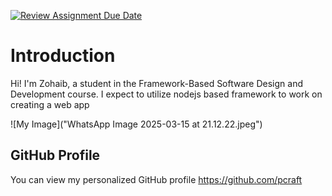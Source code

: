 [![Review Assignment Due Date](https://classroom.github.com/assets/deadline-readme-button-22041afd0340ce965d47ae6ef1cefeee28c7c493a6346c4f15d667ab976d596c.svg)](https://classroom.github.com/a/0MOLbOcH)
# Introduction
Hi! I'm Zohaib, a student in the Framework-Based Software Design and Development course. 
I expect to utilize nodejs based framework to work on creating a web app

![My Image]("WhatsApp Image 2025-03-15 at 21.12.22.jpeg")  <!-- Link to the uploaded image -->

## GitHub Profile

You can view my personalized GitHub profile https://github.com/pcraft


